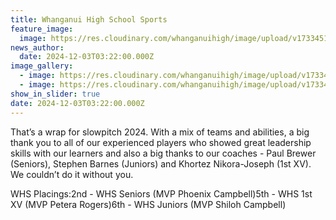 ```yaml
---
title: Whanganui High School Sports
feature_image:
  image: https://res.cloudinary.com/whanganuihigh/image/upload/v1733451657/News/slow.jpg
news_author:
  date: 2024-12-03T03:22:00.000Z
image_gallery:
  - image: https://res.cloudinary.com/whanganuihigh/image/upload/v1733451669/News/slow1.jpg
  - image: https://res.cloudinary.com/whanganuihigh/image/upload/v1733451694/News/slow2.jpg
show_in_slider: true
date: 2024-12-03T03:22:00.000Z
---
```


That’s a wrap for slowpitch 2024. With a mix of teams and abilities, a big thank you to all of our experienced players who showed great leadership skills with our learners and also a big thanks to our coaches - Paul Brewer (Seniors), Stephen Barnes (Juniors) and Khortez Nikora-Joseph (1st XV). We couldn’t do it without you.

WHS Placings:2nd - WHS Seniors (MVP Phoenix Campbell)5th - WHS 1st XV (MVP Petera Rogers)6th - WHS Juniors (MVP Shiloh Campbell)
